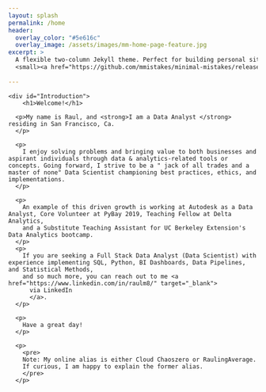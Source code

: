 ```yaml
---
layout: splash
permalink: /home
header:
  overlay_color: "#5e616c"
  overlay_image: /assets/images/mm-home-page-feature.jpg
excerpt: >
  A flexible two-column Jekyll theme. Perfect for building personal sites, blogs, and portfolios.<br />
  <small><a href="https://github.com/mmistakes/minimal-mistakes/releases/tag/4.17.2">Latest release v4.17.2</a></small>
   
---
```



    <div id="Introduction">
        <h1>Welcome!</h1>
              
      <p>My name is Raul, and <strong>I am a Data Analyst </strong> residing in San Francisco, Ca. 
      </p>

      <p>
        I enjoy solving problems and bringing value to both businesses and aspirant individuals through data & analytics-related tools or concepts. Going forward, I strive to be a " jack of all trades and a master of none" Data Scientist championing best practices, ethics, and implementations.
      </p>

      <p>  
        An example of this driven growth is working at Autodesk as a Data Analyst, Core Volunteer at PyBay 2019, Teaching Fellow at Delta Analytics,
        and a Substitute Teaching Assistant for UC Berkeley Extension's Data Analytics bootcamp.
      </p>
      <p>
        If you are seeking a Full Stack Data Analyst (Data Scientist) with experience implementing SQL, Python, BI Dashboards, Data Pipelines, and Statistical Methods,
        and so much more, you can reach out to me <a href="https://www.linkedin.com/in/raulm8/" target="_blank"> 
          via LinkedIn
          </a>.
      </p>

      <p>
        Have a great day!
      </p>

      <p>
        <pre>
        Note: My online alias is either Cloud Chaoszero or RaulingAverage. 
        If curious, I am happy to explain the former alias.
        </pre>
      </p>

